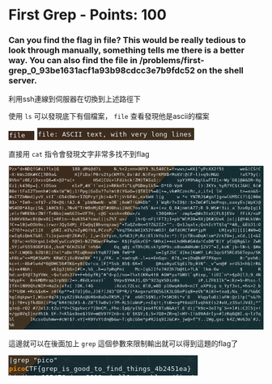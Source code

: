  
# First Grep - Points: 100

### Can you find the flag in file? This would be really tedious to look through manually, something tells me there is a better way. You can also find the file in /problems/first-grep_0_93be1631acf1a93b98cdcc3e7b9fdc52 on the shell server.

利用ssh連線到伺服器在切換到上述路徑下

使用 `ls` 可以發現底下有個檔案， `file` 查看發現他是ascii的檔案

![image](https://github.com/bohsiang/CTF_practice/blob/master/picoCTF2019/picture/First%20Grep_1.PNG)
![image](https://github.com/bohsiang/CTF_practice/blob/master/picoCTF2019/picture/First%20Grep_2.PNG)

直接用 `cat` 指令會發現文字非常多找不到flag

![image](https://github.com/bohsiang/CTF_practice/blob/master/picoCTF2019/picture/First%20Grep_3.PNG)

這邊就可以在後面加上 `grep` 這個參數來限制輸出就可以得到這題的flag了

![image](https://github.com/bohsiang/CTF_practice/blob/master/picoCTF2019/picture/First%20Grep_4.PNG)
